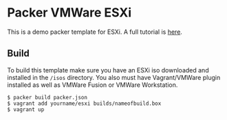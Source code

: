 # Packer VMWare ESXi
This is a demo packer template for ESXi. A full tutorial is [here](http://keyboardonfire.com/devops/vsphere-packer-kickstart/).

## Build

To build this template make sure you have an ESXi iso downloaded and installed in the `/isos` directory. You also must have Vagrant/VMWare plugin installed as well as VMWare Fusion or VMWare Workstation. 

```
$ packer build packer.json
$ vagrant add yourname/esxi builds/nameofbuild.box
$ vagrant up
```
